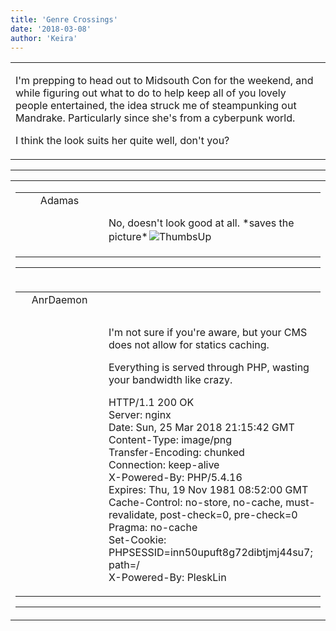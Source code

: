 ```yaml
---
title: 'Genre Crossings'
date: '2018-03-08'
author: 'Keira'
---
```


<div>
<!-- Main content here -->
<table border="0" class="post"><tbody><tr><td>
   
   <div class="post_body">
       <p>I'm prepping to head out to Midsouth Con for the weekend, and while figuring out what to do to help keep all of you lovely people entertained, the idea struck me of steampunking out Mandrake. Particularly since she's from a cyberpunk world.</p><p>I think the look suits her quite well, don't you?</p>
   </div>
   </td></tr>
   </tbody></table><hr><table style="width:100%; border:0;" class="comment_table"><tbody><tr><td width="100%"><a name=""> </a><div style="width:100%;" class="comment"><table border="0" width="100%"><tbody><tr><td align="center" valign="top" width="125">
<span class="comment_title"><center>Adamas<br></center><a name="3102">&nbsp;</a></span><br>
<center><img src="https://www.gravatar.com/avatar.php?gravatar_id=63b5da7dbecbf4a2fac891b8f15ccbc4&amp;default=http%3A%2F%2Fmysteriesofthearcana.com%2Ftemplates%2Fmain%2Fimages%2Favatar.gif&amp;size=80&amp;rating=g" border="0" alt=""></center>
</td>
<td valign="top">


<p class="comment_text"> </p><p class="comment_text"><br> No, doesn't look good at all. *saves the picture*<img src="/smilies/thumbsup.gif" alt=" ThumbsUp " vspace="2" hspace="2" border="0"><br></p>
 

</td></tr></tbody></table>
<hr></div></td></tr><tr><td width="100%"><a name=""> </a><div style="width:100%;" class="comment"><table border="0" width="100%"><tbody><tr><td align="center" valign="top" width="125">
<span class="comment_title"><center>AnrDaemon<br></center><a name="3103">&nbsp;</a></span><br>
<center><img src="https://www.gravatar.com/avatar.php?gravatar_id=49ceed92da7052de80f4311a417acd40&amp;default=http%3A%2F%2Fmysteriesofthearcana.com%2Ftemplates%2Fmain%2Fimages%2Favatar.gif&amp;size=80&amp;rating=g" border="0" alt=""></center>
</td>
<td valign="top">


<p class="comment_text"> </p><p class="comment_text"><br> </p><p>I'm not sure if you're aware, but your CMS does not allow for statics caching.</p><p>Everything is served through PHP, wasting your bandwidth like crazy.</p><p>HTTP/1.1 200 OK<br>Server: nginx<br>Date: Sun, 25 Mar 2018 21:15:42 GMT<br>Content-Type: image/png<br>Transfer-Encoding: chunked<br>Connection: keep-alive<br>X-Powered-By: PHP/5.4.16<br>Expires: Thu, 19 Nov 1981 08:52:00 GMT<br>Cache-Control: no-store, no-cache, must-revalidate, post-check=0, pre-check=0<br>Pragma: no-cache<br>Set-Cookie: PHPSESSID=inn50upuft8g72dibtjmj44su7; path=/<br>X-Powered-By: PleskLin</p>
 

</td></tr></tbody></table>
<hr></div></td></tr></tbody></table>
<!-- End main content -->
              </div>

